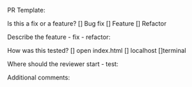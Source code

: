 PR Template:

Is this a fix or a feature?
[] Bug fix
[] Feature
[] Refactor

Describe the feature - fix - refactor:

How was this tested?
[] open index.html
[] localhost 
[]terminal

Where should the reviewer start - test:

Additional comments:
